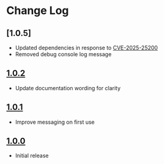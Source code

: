 # Change Log

## [1.0.5]

- Updated dependencies in response to [CVE-2025-25200](https://github.com/advisories/GHSA-593f-38f6-jp5m)
- Removed debug console log message

## [1.0.2]

- Update documentation wording for clarity

## [1.0.1]

- Improve messaging on first use

## [1.0.0]

- Initial release

[1.0.3]: https://github.com/Motivesoft/vscode-weather-status-open-meteo/releases/tag/v1.0.5
[1.0.2]: https://github.com/Motivesoft/vscode-weather-status-open-meteo/releases/tag/v1.0.2
[1.0.1]: https://github.com/Motivesoft/vscode-weather-status-open-meteo/releases/tag/v1.0.1
[1.0.0]: https://github.com/Motivesoft/vscode-weather-status-open-meteo/releases/tag/v1.0.0